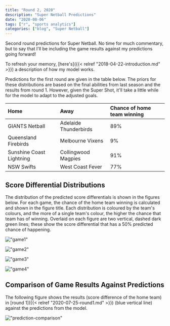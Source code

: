 ```yaml
---
title: "Round 2, 2020"
description: "Super Netball Predictions"
date: "2020-08-06"
tags: ["r", "sports analytics"]
categories: ["blog", "Super Netball"]
---
```


<!-- Time-stamp: <2019-04-27 13:42:06 (slane)> -->





Second round predictions for Super Netball. No time for much commentary, but to say that I'll be including the game results against my predictions going forward!

To refresh your memory, [here's]({{< relref "2018-04-22-introduction.md" >}}) a description of how my model works.

Predictions for the first round are given in the table below. The priors for these distributions are based on the final abilities from last season and the results from round 1. However, given the Super Shot, it'll take a little while for the model to adapt to the adjusted goals.


|Home                     |Away                  |Chance of home team winning |
|:------------------------|:---------------------|:---------------------------|
|GIANTS Netball           |Adelaide Thunderbirds |89%                         |
|Queensland Firebirds     |Melbourne Vixens      |9%                          |
|Sunshine Coast Lightning |Collingwood Magpies   |91%                         |
|NSW Swifts               |West Coast Fever      |77%                         |

## Score Differential Distributions

The distribution of the predicted score differentials is shown in the figures below. For each game, the chance of the home team winning is calculated and shown in the figure title. Each distribution is coloured by the team's colours, and the more of a single team's colour, the higher the chance that team has of winning. Overlaid on each figure are two vertical, dashed dark green lines; these show the score differential that has a 50% predicted chance of happening.

!["game1"](/sn-assets/2020/round2/game-1.png)

!["game2"](/sn-assets/2020/round2/game-2.png)

!["game3"](/sn-assets/2020/round2/game-3.png)

!["game4"](/sn-assets/2020/round2/game-4.png)

## Comparison of Game Results Against Predictions

The following figure shows the results (score difference of the home team) in [round 1]({{< relref "2020-07-25-round1.md" >}}) (blue vertical line) against the predictions from the model.

!["prediction-comparison"](/sn-assets/2020/round2/plot-grid-comparison.png)
